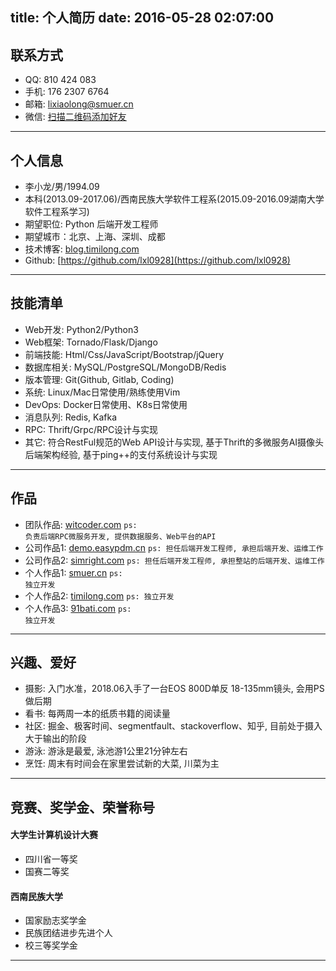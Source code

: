 title: 个人简历
date: 2016-05-28 02:07:00
---

## 联系方式

- QQ: 810 424 083
- 手机: 176 2307 6764
- 邮箱: lixiaolong@smuer.cn
- 微信: [扫描二维码添加好友](http://timilong.com/wechat_timilong.jpg)

---

## 个人信息

- 李小龙/男/1994.09
- 本科(2013.09-2017.06)/西南民族大学软件工程系(2015.09-2016.09湖南大学软件工程系学习)
- 期望职位: Python 后端开发工程师
- 期望城市：北京、上海、深圳、成都
- 技术博客: [blog.timilong.com](http://blog.timilong.com)
- Github: [https://github.com/lxl0928](https://github.com/lxl0928)

---

## 技能清单

- Web开发: Python2/Python3
- Web框架: Tornado/Flask/Django
- 前端技能: Html/Css/JavaScript/Bootstrap/jQuery
- 数据库相关: MySQL/PostgreSQL/MongoDB/Redis
- 版本管理: Git(Github, Gitlab, Coding)
- 系统: Linux/Mac日常使用/熟练使用Vim
- DevOps:  Docker日常使用、K8s日常使用
- 消息队列:  Redis, Kafka
- RPC: Thrift/Grpc/RPC设计与实现
- 其它: 符合RestFul规范的Web API设计与实现, 基于Thrift的多微服务AI摄像头后端架构经验, 基于ping++的支付系统设计与实现

---

## 作品

- 团队作品: [witcoder.com](http://witcoder.com)  <code>ps: 负责后端RPC微服务开发, 提供数据服务、Web平台的API</code>
- 公司作品1: [demo.easypdm.cn](http://demo.easypdm.cn)  <code>ps: 担任后端开发工程师, 承担后端开发、运维工作</code>
- 公司作品2: [simright.com](https://www.simright.com)   <code>ps: 担任后端开发工程师, 承担整站的后端开发、运维工作</code>
- 个人作品1: [smuer.cn](https://www.smuer.cn)  <code>ps: 独立开发</code>
- 个人作品2: [timilong.com](https://www.timilong.com)  <code>ps: 独立开发</code>
- 个人作品3: [91bati.com](https://www.91bati.com)  <code>ps: 独立开发</code>

---


## 兴趣、爱好

- 摄影: 入门水准，2018.06入手了一台EOS 800D单反 18-135mm镜头, 会用PS做后期
- 看书: 每两周一本的纸质书籍的阅读量
- 社区: 掘金、极客时间、segmentfault、stackoverflow、知乎, 目前处于摄入大于输出的阶段
- 游泳: 游泳是最爱, 泳池游1公里21分钟左右
- 烹饪: 周末有时间会在家里尝试新的大菜, 川菜为主

---

## 竞赛、奖学金、荣誉称号

#### 大学生计算机设计大赛

- 四川省一等奖
- 国赛二等奖

#### 西南民族大学

- 国家励志奖学金
- 民族团结进步先进个人
- 校三等奖学金

---

